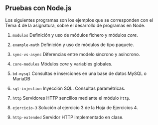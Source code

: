 ## Pruebas con Node.js

Los siguientes programas son los ejemplos que se corresponden con el Tema 4 de la asignatura, sobre el desarrollo de programas en Node.

1. `modulos`
Definición y uso de módulos fichero y módulos *core*.

2. `example-math`
Definición y uso de módulos de tipo paquete.

3. `sync-vs-async`
Diferencias entre modelo síncrono y asíncrono.

4. `core-modules`
Módulos *core* y variables globales.

5. `bd-mysql`
Consultas e inserciones en una base de datos MySQL o MariaDB

6. `sql-injection`
Inyección SQL. Consultas paramétricas.

7. `http`
Servidores HTTP sencillos mediante el módulo `http`.

8. `ejercicio-3`
Solución al ejercicio 3 de la Hoja de Ejercicios 4.

9. `http-extended`
Servidor HTTP implementado en clase.
